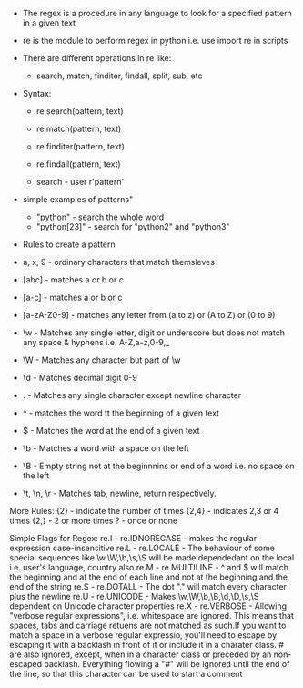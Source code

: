 - The regex is a procedure in any language to look for a specified pattern in a given text

- re is the module to perform regex in python i.e. use import re in scripts

- There are different operations in re like:

  - search, match, finditer, findall, split, sub, etc

- Syntax:

  - re.search(pattern, text)
  - re.match(pattern, text)
  - re.finditer(pattern, text)
  - re.findall(pattern, text)

  - search - user r'pattern'

- simple examples of patterns"

  - "python" - search the whole word
  - "python[23]" - search for "python2" and "python3"

- Rules to create a pattern
- a, x, 9 - ordinary characters that match themsleves
- [abc] - matches a or b or c
- [a-c] - matches a or b or c
- [a-zA-Z0-9] - matches any letter from (a to z) or (A to Z) or (0 to 9)
- \w - Matches any single letter, digit or underscore but does not match any space & hyphens i.e. A-Z,a-z,0-9,\_
- \W - Matches any character but part of \w
- \d - Matches decimal digit 0-9
- . - Matches any single character except newline character
- ^ - matches the word tt the beginning of a given text
- $ - Matches the word at the end of a given text
- \b - Matches a word with a space on the left
- \B - Empty string not at the beginnnins or end of a word i.e. no space on the left
- \t, \n, \r - Matches tab, newline, return respectively.

More Rules:
{2} - indicate the number of times
{2,4} - indicates 2,3 or 4 times
{2,} - 2 or more times
? - once or none

Simple Flags for Regex:
re.I - re.IDNORECASE - makes the regular expression case-insensitive
re.L - re.LOCALE - The behaviour of some special sequences like \w,\W,\b,\s,\S will be made dependedant on the local i.e. user's language, country also
re.M - re.MULTILINE - ^ and $ will match the beginning and at the end of each line and not at the beginning and the end of the string
re.S - re.DOTALL - The dot "." will match every character plus the newline
re.U - re.UNICODE - Makes \w,\W,\b,\B,\d,\D,\s,\S dependent on Unicode character properties
re.X - re.VERBOSE - Allowing "verbose regular expressions", i.e. whitespace are ignored. This means that spaces, tabs and carriage retuens are not matched as such.If you want to match a space in a verbose regular expressio, you'll need to escape by escaping it with a backlash in front of it or include it in a charater class. # are also ignored, except, when in a character class or preceded by an non-escaped backlash. Everything flowing a "#" will be ignored until the end of the line, so that this character can be used to start a comment 
